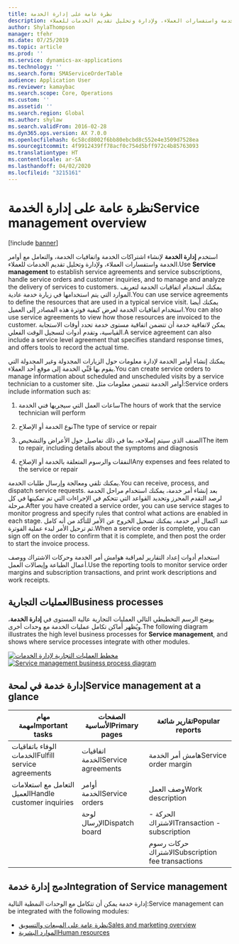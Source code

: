 ```yaml
---
title: نظرة عامة على إدارة الخدمة
description: استخدم إدارة الخدمة لإنشاء اشتراكات الخدمة واتفاقيات الخدمة، والتعامل مع أوامر الخدمة واستفسارات العملاء، ولإدارة وتحليل تقديم الخدمات للعملاء.
author: ShylaThompson
manager: tfehr
ms.date: 07/25/2019
ms.topic: article
ms.prod: ''
ms.service: dynamics-ax-applications
ms.technology: ''
ms.search.form: SMAServiceOrderTable
audience: Application User
ms.reviewer: kamaybac
ms.search.scope: Core, Operations
ms.custom: ''
ms.assetid: ''
ms.search.region: Global
ms.author: shylaw
ms.search.validFrom: 2016-02-28
ms.dyn365.ops.version: AX 7.0.0
ms.openlocfilehash: 6c58cd8002f6bb80ebcbd8c552e4e3509d7528ea
ms.sourcegitcommit: 4f9912439ff78acf0c754d5bff972c4b85763093
ms.translationtype: HT
ms.contentlocale: ar-SA
ms.lasthandoff: 04/02/2020
ms.locfileid: "3215161"
---
```

# <a name="service-management-overview"></a><span data-ttu-id="d4e48-103">نظرة عامة على إدارة الخدمة</span><span class="sxs-lookup"><span data-stu-id="d4e48-103">Service management overview</span></span>

[!include [banner](../includes/banner.md)]


<span data-ttu-id="d4e48-104">استخدم **إدارة الخدمة** لإنشاء اشتراكات الخدمة واتفاقيات الخدمة، والتعامل مع أوامر الخدمة واستفسارات العملاء، ولإدارة وتحليل تقديم الخدمات للعملاء.</span><span class="sxs-lookup"><span data-stu-id="d4e48-104">Use **Service management** to establish service agreements and service subscriptions, handle service orders and customer inquiries, and to manage and analyze the delivery of services to customers.</span></span> <span data-ttu-id="d4e48-105">يمكنك استخدام اتفاقيات الخدمة لتعريف الموارد التي يتم استخدامها في زيارة خدمة عادية.</span><span class="sxs-lookup"><span data-stu-id="d4e48-105">You can use service agreements to define the resources that are used in a typical service visit.</span></span> <span data-ttu-id="d4e48-106">يمكنك أيضا استخدام اتفاقيات الخدمة لعرض كيفية فوترة هذه المصادر إلى العميل.</span><span class="sxs-lookup"><span data-stu-id="d4e48-106">You can also use service agreements to view how those resources are invoiced to the customer.</span></span> <span data-ttu-id="d4e48-107">يمكن لاتفاقية خدمة أن تتضمن اتفاقية مستوى خدمة تحدد أوقات الاستجابة القياسية، وتقدم أدوات لتسجيل الوقت الفعلي.</span><span class="sxs-lookup"><span data-stu-id="d4e48-107">A service agreement can also include a service level agreement that specifies standard response times, and offers tools to record the actual time.</span></span>

<span data-ttu-id="d4e48-108">يمكنك إنشاء أوامر الخدمة لإدارة معلومات حول الزيارات المجدولة وغير المجدولة التي يقوم بها فَنِّي الخدمة إلى موقع أحد العملاء.</span><span class="sxs-lookup"><span data-stu-id="d4e48-108">You can create service orders to manage information about scheduled and unscheduled visits by a service technician to a customer site.</span></span> <span data-ttu-id="d4e48-109">أوامر الخدمة تتضمن معلومات مثل:</span><span class="sxs-lookup"><span data-stu-id="d4e48-109">Service orders include information such as:</span></span>

1.  <span data-ttu-id="d4e48-110">ساعات العمل التي سيجريها فني الخدمة</span><span class="sxs-lookup"><span data-stu-id="d4e48-110">The hours of work that the service technician will perform</span></span>

2.  <span data-ttu-id="d4e48-111">نوع الخدمة أو الإصلاح</span><span class="sxs-lookup"><span data-stu-id="d4e48-111">The type of service or repair</span></span>

3.  <span data-ttu-id="d4e48-112">الصنف الذي سيتم إصلاحه، بما في ذلك تفاصيل حول الأعراض والتشخيص</span><span class="sxs-lookup"><span data-stu-id="d4e48-112">The item to repair, including details about the symptoms and diagnosis</span></span>

4.  <span data-ttu-id="d4e48-113">النفقات والرسوم المتعلقة بالخدمة أو الإصلاح</span><span class="sxs-lookup"><span data-stu-id="d4e48-113">Any expenses and fees related to the service or repair</span></span>

<span data-ttu-id="d4e48-114">يمكنك تلقي ومعالجة وإرسال طلبات الخدمة.</span><span class="sxs-lookup"><span data-stu-id="d4e48-114">You can receive, process, and dispatch service requests.</span></span> <span data-ttu-id="d4e48-115">بعد إنشاء أمر خدمة، يمكنك استخدام مراحل الخدمة لرصد التقدم المحرز وتحديد القواعد التي تتحكم في الإجراءات التي تم تمكينها في كل مرحلة.</span><span class="sxs-lookup"><span data-stu-id="d4e48-115">After you have created a service order, you can use service stages to monitor progress and specify rules that control what actions are enabled in each stage.</span></span> <span data-ttu-id="d4e48-116">عند اكتمال أمر خدمة، يمكنك تسجيل الخروج عن الأمر للتأكد من أنه كامل ثم ترحيل الأمر لبدء عملية الفوترة.</span><span class="sxs-lookup"><span data-stu-id="d4e48-116">When a service order is complete, you can sign off on the order to confirm that it is complete, and then post the order to start the invoice process.</span></span>

<span data-ttu-id="d4e48-117">استخدام أدوات إعداد التقارير لمراقبة هوامش أمر الخدمة وحركات الاشتراك ووصف أعمال الطباعة وإيصالات العمل.</span><span class="sxs-lookup"><span data-stu-id="d4e48-117">Use the reporting tools to monitor service order margins and subscription transactions, and print work descriptions and work receipts.</span></span>

## <a name="business-processes"></a><span data-ttu-id="d4e48-118">‏‏العمليات التجارية</span><span class="sxs-lookup"><span data-stu-id="d4e48-118">Business processes</span></span>

<span data-ttu-id="d4e48-119">يوضح الرسم التخطيطي التالي العمليات التجارية عالية المستوى في **إدارة الخدمة‬**، ويُظهر أماكن تكامل عمليات الخدمة مع وحدات أخرى.</span><span class="sxs-lookup"><span data-stu-id="d4e48-119">The following diagram illustrates the high level business processes for **Service management**, and shows where service processes integrate with other modules.</span></span>

<span data-ttu-id="d4e48-120">[![مخطط العمليات التجارية لإدارة الخدمات](./media/sm_home_page.gif)](./media/sm_home_page.gif)</span><span class="sxs-lookup"><span data-stu-id="d4e48-120">[![Service management business process diagram](./media/sm_home_page.gif)](./media/sm_home_page.gif)</span></span>

## <a name="service-management-at-a-glance"></a><span data-ttu-id="d4e48-121">إدارة خدمة في لمحة</span><span class="sxs-lookup"><span data-stu-id="d4e48-121">Service management at a glance</span></span>

|<span data-ttu-id="d4e48-122">مهام مهمة</span><span class="sxs-lookup"><span data-stu-id="d4e48-122">Important tasks</span></span>           | <span data-ttu-id="d4e48-123">الصفحات الأساسية</span><span class="sxs-lookup"><span data-stu-id="d4e48-123">Primary pages</span></span>                         |<span data-ttu-id="d4e48-124">تقارير شائعة</span><span class="sxs-lookup"><span data-stu-id="d4e48-124">Popular reports</span></span>              |
|--------------------------|---------------------------------------|-----------------------------|
|<span data-ttu-id="d4e48-125">الوفاء باتفاقيات الخدمات</span><span class="sxs-lookup"><span data-stu-id="d4e48-125">Fulfill service agreements</span></span>|<span data-ttu-id="d4e48-126">اتفاقيات الخدمة</span><span class="sxs-lookup"><span data-stu-id="d4e48-126">Service agreements</span></span>                     |<span data-ttu-id="d4e48-127">هامش أمر الخدمة</span><span class="sxs-lookup"><span data-stu-id="d4e48-127">Service order margin</span></span>         |
|<span data-ttu-id="d4e48-128">التعامل مع استعلامات العميل</span><span class="sxs-lookup"><span data-stu-id="d4e48-128">Handle customer inquiries</span></span> |<span data-ttu-id="d4e48-129">أوامر الخدمة</span><span class="sxs-lookup"><span data-stu-id="d4e48-129">Service orders</span></span>                         |<span data-ttu-id="d4e48-130">وصف العمل</span><span class="sxs-lookup"><span data-stu-id="d4e48-130">Work description</span></span>             |
|                          |<span data-ttu-id="d4e48-131">لوحة الإرسال</span><span class="sxs-lookup"><span data-stu-id="d4e48-131">Dispatch board</span></span>                         |<span data-ttu-id="d4e48-132">الحركة - الاشتراك</span><span class="sxs-lookup"><span data-stu-id="d4e48-132">Transaction - subscription</span></span>   |
|                          |                                       |<span data-ttu-id="d4e48-133">حركات رسوم الاشتراك</span><span class="sxs-lookup"><span data-stu-id="d4e48-133">Subscription fee transactions</span></span>|


## <a name="integration-of-service-management"></a><span data-ttu-id="d4e48-134">دمج إدارة خدمة</span><span class="sxs-lookup"><span data-stu-id="d4e48-134">Integration of Service management</span></span>

<span data-ttu-id="d4e48-135">إدارة خدمة يمكن أن تتكامل مع الوحدات النمطية التالية:</span><span class="sxs-lookup"><span data-stu-id="d4e48-135">Service management can be integrated with the following modules:</span></span>

  - [<span data-ttu-id="d4e48-136">نظرة عامة على المبيعات والتسويق</span><span class="sxs-lookup"><span data-stu-id="d4e48-136">Sales and marketing overview</span></span>](../sales-marketing/overview-sales-marketing.md)
  - [<span data-ttu-id="d4e48-137">الموارد البشرية</span><span class="sxs-lookup"><span data-stu-id="d4e48-137">Human resources</span></span>](https://docs.microsoft.com/dynamics365/unified-operations/talent/index)

  

